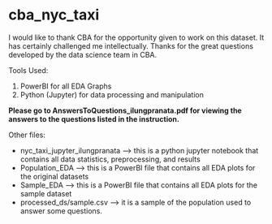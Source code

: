 # cba_nyc_taxi

I would like to thank CBA for the opportunity given to work on this dataset. It has certainly challenged me intellectually. Thanks for the great questions developed by the data science team in CBA. 

Tools Used:
1.	PowerBI for all EDA Graphs
2.	Python (Jupyter) for data processing and manipulation

<b>Please go to AnswersToQuestions_ilungpranata.pdf for viewing the answers to the questions listed in the instruction. </b>

Other files:
* nyc_taxi_jupyter_ilungpranata --> this is a python jupyter notebook that contains all data statistics, preprocessing, and results
* Population_EDA --> this is a PowerBI file that contains all EDA plots for the original datasets
* Sample_EDA --> this is a PowerBI file that contains all EDA plots for the sample dataset
* processed_ds/sample.csv --> it is a sample of the population used to answer some questions.
